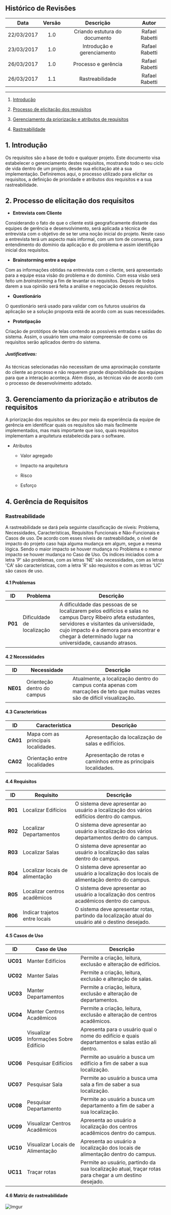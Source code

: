 ## Histórico de Revisões
| Data | Versão | Descrição | Autor |
|:----:|:------:|:---------:|:-----:|
|22/03/2017|1.0|Criando estutura do documento|Rafael Rabetti|
|23/03/2017|1.0|Introdução e gerenciamento |Rafael Rabetti|
|26/03/2017|1.0|Processo e gerência |Rafael Rabetti|
|26/03/2017|1.1|Rastreabilidade |Rafael Rabetti|


***

1. [Introdução](#1-introdução)

2. [Processo de elicitação dos requisitos](#2-processo-de-elicitação-dos-requisitos)

3. [Gerenciamento da priorização e atributos de requisitos](#3-gerenciamento-da-priorização-e-atributos-de-requisitos)

4. [Rastreabilidade](#4-rastreabilidade)

## 1. Introdução

Os requisitos são a base de todo e qualquer projeto. Este documento visa estabelecer o gerenciamento destes requisitos, mostrando todo o seu ciclo de vida dentro de um projeto, desde sua elicitação até a sua implementação. Definiremos aqui, o processo utilizado para elicitar os requisitos, a definição de prioridade e atributos dos requisitos e a sua rastreabilidade.

## 2. Processo de elicitação dos requisitos

* **Entrevista com Cliente**

 Considerando o fato de que o cliente está geograficamente distante das equipes de gerência e desenvolvimento, será aplicada a técnica de entrevista com o objetivo de se ter uma noção inicial do projeto. Neste caso a entrevista terá um aspecto mais informal, com um tom de conversa, para entendimento do domínio da aplicação e do problema e assim identifição inicial dos requisitos.

* **Brainstorming entre a equipe**

 Com as informações obtidas na entrevista com o cliente, será apresentado para a equipe essa visão do problema e do domínio. Com essa visão será feito um *brainstorming* a fim de levantar os requisitos. Depois de todos darem a sua opinião será feita a análise e negociação desses requisitos. 
 
* **Questionário**

 O questionário será usado para validar com os futuros usuários da aplicação se a solução proposta está de acordo com as suas necessidades.

* **Prototipação**

 Criação de  protótipos de telas contendo as possíveis entradas e saídas do sistema. Assim, o usuário tem uma maior compreensão de como os requisitos serão aplicados dentro do sistema. 

##### Justificativas:

As técnicas selecionadas não necessitam de uma aproximação constante do cliente ao processo e não requerem grande disponibilidade das equipes para que a interação aconteça.  Além disso, as técnicas vão de acordo com o processo de desenvolvimento adotado.

## 3. Gerenciamento da priorização e atributos de requisitos

A priorização dos requisitos se deu por meio da experiência da equipe de gerência em identificar quais os requisitos são mais facilmente implementados, mas mais importante que isso, quais requisitos implementam a arquitetura estabelecida para o software.

* Atributos

   * Valor agregado

   * Impacto na arquitetura

   * Risco

   * Esforço 

## 4. Gerência de Requisitos

###  Rastreabilidade

A rastreabilidade se dará pela seguinte classificação de níveis: Problema, Necessidades, Características, Requisitos Funcionais e Não-Funcionais e Casos de uso. De acordo com esses níveis de rastreabilidade, o nível de impacto do projeto caso haja alguma mudança em algum, segue a mesma lógica. Sendo o maior impacto se houver mudança no Problema e o menor impacto se houver mudança no Caso de Uso. Os índices iniciados com a letra 'P' são problemas, com as letras 'NE' são necessidades, com as letras 'CA' são características, com a letra 'R' são requisitos e com as letras 'UC' são casos de uso.

  
#### 4.1 Problemas

| **ID**   | **Problema**     | **Descrição**|
|----------|-----------------|---------------|
| **P01** | Dificuldade de localização |A dificuldade das pessoas de se localizarem pelos edifícios e salas no campus Darcy Ribeiro afeta estudantes, servidores e visitantes da universidade, cujo impacto é a demora para encontrar e chegar à determinado lugar na universidade, causando atrasos.|

#### 4.2 Necessidades

| **ID**   | **Necessidade**     | **Descrição**|
|----------|-----------------|---------------|
|**NE01**|Orienteção dentro do campus|Atualmente, a localização dentro do campus conta apenas com marcações de teto que muitas vezes são de difícil visualização.|

#### 4.3 Características

| **ID**   | **Característica**     | **Descrição**|
|----------|-----------------|---------------|
|**CA01**|Mapa com as principais localidades.| Apresentação da localização de salas e edifícios.|
|**CA02**|Orientação entre localidades| Apresentação de rotas e caminhos entre as principais localidades. |

#### 4.4 Requisitos
| **ID**   | **Requisito**     | **Descrição**|
|----------|-----------------|---------------|
|**R01**|Localizar Edifícios|O sistema deve apresentar ao usuário a localização dos vários edifícios dentro do campus.|
|**R02**|Localizar Departamentos|O sistema deve apresentar ao usuário a localização dos vários departamentos dentro do campus.|
|**R03**|Localizar Salas|O sistema deve apresentar ao usuário a localização das salas dentro do campus.|
|**R04**|Localizar locais de alimentação|O sistema deve apresentar ao usuário a localização dos locais de alimentação dentro do campus.|
|**R05**|Localizar centros acadêmicos|O sistema deve apresentar ao usuário a localização dos centros acadêmicos dentro do campus.|
|**R06**|Indicar trajetos entre locais|O sistema deve apresentar rotas, partindo da localização atual do usuário até o destino desejado.|

#### 4.5 Casos de Uso

| **ID**   | **Caso de Uso**     | **Descrição**|
|----------|-----------------|---------------|
|**UC01**|Manter Edifícios|Permite a criação, leitura, exclusão e alteração de edifícios.|
|**UC02**|Manter Salas|Permite a criação, leitura, exclusão e alteração de salas.|
|**UC03**|Manter Departamentos|Permite a criação, leitura, exclusão e alteração de departamentos.|
|**UC04**|Manter Centros Acadêmicos|Permite a criação, leitura, exclusão e alteração de centros acadêmicos.|
|**UC05**|Visualizar Informações Sobre Edifício|Apresenta para o usuário qual o nome do edifício e quais departamentos e salas estão ali dentro. |
|**UC06**|Pesquisar Edifícios|Permite ao usuário a busca um edifício a fim de saber a sua localização.|
|**UC07**|Pesquisar Sala|Permite ao usuário a busca uma sala a fim de saber a sua localização.|
|**UC08**|Pesquisar Departamento|Permite ao usuário a busca um departamento a fim de saber a sua localização.|
|**UC09**|Visualizar Centros Acadêmicos|Apresenta ao usuário a localização dos centros acadêmicos dentro do campus.|
|**UC10**|Visualizar Locais de Alimentação|Apresenta ao usuário a localização dos locais de alimentação dentro do campus.|
|**UC11**|Traçar rotas|Permite ao usuário, partindo da sua localização atual, traçar rotas para chegar a um destino desejado.|

#### 4.6 Matriz de rastreabilidade

![Imgur](http://i.imgur.com/CVCbacj.png)